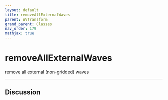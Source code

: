 ```yaml
---
layout: default
title: removeAllExternalWaves
parent: WVTransform
grand_parent: Classes
nav_order: 179
mathjax: true
---
```


#  removeAllExternalWaves

remove all external (non-gridded) waves


---

## Discussion

  
